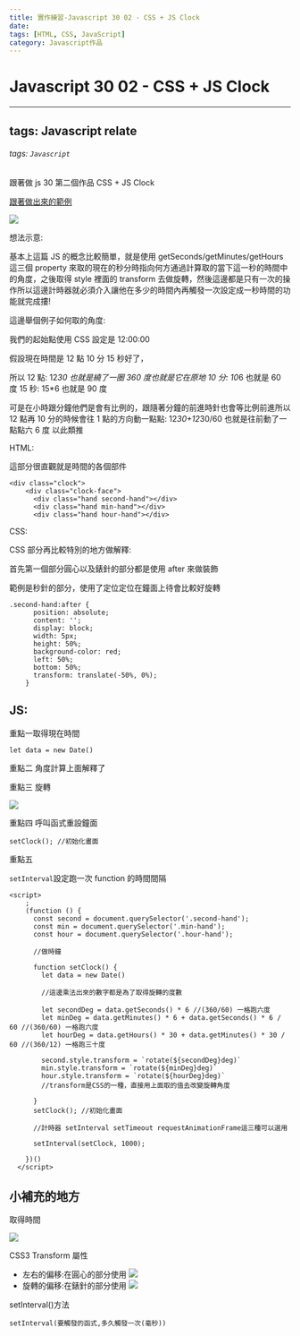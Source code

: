 ```yaml
---
title: 實作練習-Javascript 30 02 - CSS + JS Clock
date:
tags: [HTML, CSS, JavaScript]
category: Javascript作品
---
```


# Javascript 30 02 - CSS + JS Clock

---

## tags: Javascript relate

###### tags: `Javascript`

跟著做 js 30 第二個作品 CSS + JS Clock

[跟著做出來的範例](https://chiehLiu.github.io/git-projects/02%20-%20JS%20and%20CSS%20Clock/index-START.html)

![](https://i.imgur.com/n1YSCqe.png)

想法示意:

基本上這篇 JS 的概念比較簡單，就是使用 getSeconds/getMinutes/getHours 這三個 property 來取的現在的秒分時指向何方通過計算取的當下這一秒的時間中的角度，之後取得 style 裡面的 transform 去做旋轉，然後這邊都是只有一次的操作所以這邊計時器就必須介入讓他在多少的時間內再觸發一次設定成一秒時間的功能就完成摟!

這邊舉個例子如何取的角度:

我們的起始點使用 CSS 設定是 12:00:00

假設現在時間是 12 點 10 分 15 秒好了，

所以 12 點: 12*30 也就是繞了一圈 360 度也就是它在原地
10 分: 10*6 也就是 60 度
15 秒: 15\*6 也就是 90 度

可是在小時跟分鐘他們是會有比例的，跟隨著分鐘的前進時針也會等比例前進所以
12 點再 10 分的時候會往 1 點的方向動一點點: 12*30+12*30/60 也就是往前動了一點點六 6 度
以此類推

HTML:

這部分很直觀就是時間的各個部件

```htmlembedded=
<div class="clock">
    <div class="clock-face">
      <div class="hand second-hand"></div>
      <div class="hand min-hand"></div>
      <div class="hand hour-hand"></div>
```

CSS:

CSS 部分再比較特別的地方做解釋:

首先第一個部分圓心以及錶針的部分都是使用 after 來做裝飾

範例是秒針的部分，使用了定位定位在鐘面上待會比較好旋轉

```css=
.second-hand:after {
      position: absolute;
      content: '';
      display: block;
      width: 5px;
      height: 50%;
      background-color: red;
      left: 50%;
      bottom: 50%;
      transform: translate(-50%, 0%);
    }
```

## JS:

重點一取得現在時間

```javascript=
let data = new Date()
```

重點二
角度計算上面解釋了

重點三 旋轉

![](https://i.imgur.com/6GIr8UZ.png)

重點四 呼叫函式重設鐘面

`setClock(); //初始化畫面`

重點五

`setInterval`設定跑一次 function 的時間間隔

```javascript=
<script>
    ;
    (function () {
      const second = document.querySelector('.second-hand');
      const min = document.querySelector('.min-hand');
      const hour = document.querySelector('.hour-hand');

      //做時鐘

      function setClock() {
        let data = new Date()

        //這邊乘法出來的數字都是為了取得旋轉的度數

        let secondDeg = data.getSeconds() * 6 //(360/60) 一格跑六度
        let minDeg = data.getMinutes() * 6 + data.getSeconds() * 6 / 60 //(360/60) 一格跑六度
        let hourDeg = data.getHours() * 30 + data.getMinutes() * 30 / 60 //(360/12) 一格跑三十度

        second.style.transform = `rotate(${secondDeg}deg)`
        min.style.transform = `rotate(${minDeg}deg)`
        hour.style.transform = `rotate(${hourDeg}deg)`
        //transform是CSS的一種，直接用上面取的值去改變旋轉角度

      }
      setClock(); //初始化畫面

      //計時器 setInterval setTimeout requestAnimationFrame這三種可以選用

      setInterval(setClock, 1000);

    })()
  </script>
```

## 小補充的地方

取得時間

![](https://i.imgur.com/f4EpQEi.png)

CSS3 Transform 屬性

- 左右的偏移:在圓心的部分使用
  ![](https://i.imgur.com/Mt4X4fL.png)
- 旋轉的偏移:在錶針的部分使用
  ![](https://i.imgur.com/oZDMpWU.png)

setInterval()方法

`setInterval(要觸發的函式,多久觸發一次(毫秒))`
